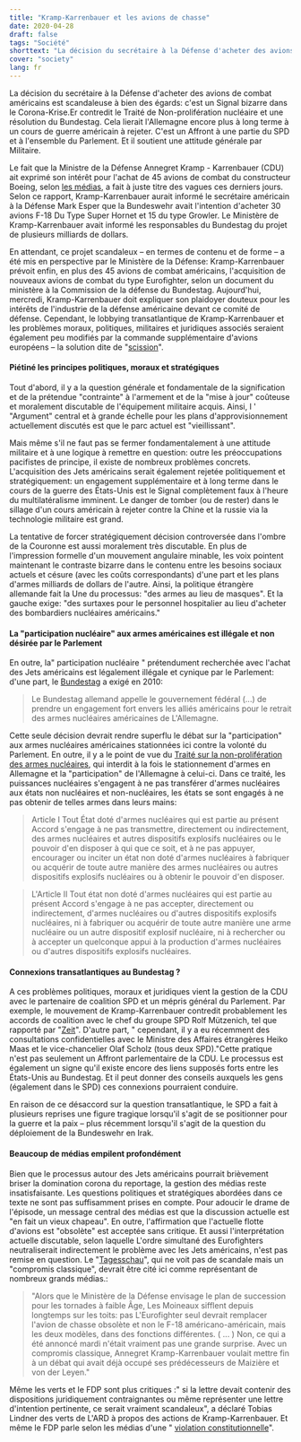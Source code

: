 ```yaml
---
title: "Kramp-Karrenbauer et les avions de chasse"
date: 2020-04-28
draft: false
tags: "Société"
shorttext: "La décision du secrétaire à la Défense d'acheter des avions de chasse américains est scandaleuse à bien des égards: c'est un signal bizarre dans la crise de Corona."
cover: "society"
lang: fr
---
```


La décision du secrétaire à la Défense d'acheter des avions de combat américains est scandaleuse à bien des égards: c'est un Signal bizarre dans le Corona-Krise.Er contredit le Traité de Non-prolifération nucléaire et une résolution du Bundestag. Cela lierait l'Allemagne encore plus à long terme à un cours de guerre américain à rejeter. C'est un Affront à une partie du SPD et à l'ensemble du Parlement. Et il soutient une attitude générale par Militaire.

Le fait que la Ministre de la Défense Annegret Kramp - Karrenbauer (CDU) ait exprimé son intérêt pour l'achat de 45 avions de combat du constructeur Boeing, selon [les médias](https://www.zeit.de/politik/deutschland/2020-04/annegret-kramp-karrenbauer-interesse-us-kampfjets-kauf "Verteidigungsministerium beabsichtigt Kauf von 45 US-Kampfjets"), a fait à juste titre des vagues ces derniers jours. Selon ce rapport, Kramp-Karrenbauer aurait informé le secrétaire américain à la Défense Mark Esper que la Bundeswehr avait l'intention d'acheter 30 avions F-18 Du Type Super Hornet et 15 du type Growler. Le Ministère de Kramp-Karrenbauer avait informé les responsables du Bundestag du projet de plusieurs milliards de dollars.

En attendant, ce projet scandaleux – en termes de contenu et de forme – a été mis en perspective par le Ministère de la Défense: Kramp-Karrenbauer prévoit enfin, en plus des 45 avions de combat américains, l'acquisition de nouveaux avions de combat du type Eurofighter, selon un document du ministère à la Commission de la défense du Bundestag. Aujourd'hui, mercredi, Kramp-Karrenbauer doit expliquer son plaidoyer douteux pour les intérêts de l'industrie de la défense américaine devant ce comité de défense. Cependant, le lobbying transatlantique de Kramp-Karrenbauer et les problèmes moraux, politiques, militaires et juridiques associés seraient également peu modifiés par la commande supplémentaire d'avions européens – la solution dite de "[scission](https://www.heise.de/tp/features/Kampfflugzeuge-Kramp-Karrenbauer-fixiert-Split-Loesung-4705726.html "Kampfflugzeuge: Kramp-Karrenbauer 'fixiert' Split-Lösung")".

#### Piétiné les principes politiques, moraux et stratégiques

Tout d'abord, il y a la question générale et fondamentale de la signification et de la prétendue "contrainte" à l'armement et de la "mise à jour" coûteuse et moralement discutable de l'équipement militaire acquis. Ainsi, l ' "Argument" central et à grande échelle pour les plans d'approvisionnement actuellement discutés est que le parc actuel est "vieillissant".

Mais même s'il ne faut pas se fermer fondamentalement à une attitude militaire et à une logique à remettre en question: outre les préoccupations pacifistes de principe, il existe de nombreux problèmes concrets. L'acquisition des Jets américains serait également rejetée politiquement et stratégiquement: un engagement supplémentaire et à long terme dans le cours de la guerre des États-Unis est le Signal complètement faux à l'heure du multilatéralisme imminent. Le danger de tomber (ou de rester) dans le sillage d'un cours américain à rejeter contre la Chine et la russie via la technologie militaire est grand.

La tentative de forcer stratégiquement décision controversée dans l'ombre de la Couronne est aussi moralement très discutable. En plus de l'impression formelle d'un mouvement angulaire minable, les voix pointent maintenant le contraste bizarre dans le contenu entre les besoins sociaux actuels et césure (avec les coûts correspondants) d'une part et les plans d'armes milliards de dollars de l'autre. Ainsi, la politique étrangère allemande fait la Une du processus: "des armes au lieu de masques". Et la gauche exige: "des surtaxes pour le personnel hospitalier au lieu d'acheter des bombardiers nucléaires américains."

#### La "participation nucléaire" aux armes américaines est illégale et non désirée par le Parlement

En outre, la" participation nucléaire " prétendument recherchée avec l'achat des Jets américains est légalement illégale et cynique par le Parlement: d'une part, le [Bundestag](/static/downloads/1701159.pdf "Deutschland muss deutliche Zeichen für eine Welt frei von Atomwaffen setzen") a exigé en 2010:

> Le Bundestag allemand appelle le gouvernement fédéral (...) de prendre un engagement fort envers les alliés américains pour le retrait des armes nucléaires américaines de L'Allemagne.

Cette seule décision devrait rendre superflu le débat sur la "participation" aux armes nucléaires américaines stationnées ici contre la volonté du Parlement. En outre, il y a le point de vue du [Traité sur la non-prolifération des armes nucléaires](/static/downloads/NPT-Vertrag.pdf "Vertrag über die Nichtverbreitung von Kernwaffen"), qui interdit à la fois le stationnement d'armes en Allemagne et la "participation" de l'Allemagne à celui-ci. Dans ce traité, les puissances nucléaires s'engagent à ne pas transférer d'armes nucléaires aux états non nucléaires et non-nucléaires, les états se sont engagés à ne pas obtenir de telles armes dans leurs mains:

> Article I
> Tout État doté d'armes nucléaires qui est partie au présent Accord s'engage à ne pas transmettre, directement ou indirectement, des armes nucléaires et autres dispositifs explosifs nucléaires ou le pouvoir d'en disposer à qui que ce soit, et à ne pas appuyer, encourager ou inciter un état non doté d'armes nucléaires à fabriquer ou acquérir de toute autre manière des armes nucléaires ou autres dispositifs explosifs nucléaires ou à obtenir le pouvoir d'en disposer.

> L'Article II
> Tout état non doté d'armes nucléaires qui est partie au présent Accord s'engage à ne pas accepter, directement ou indirectement, d'armes nucléaires ou d'autres dispositifs explosifs nucléaires, ni à fabriquer ou acquérir de toute autre manière une arme nucléaire ou un autre dispositif explosif nucléaire, ni à rechercher ou à accepter un quelconque appui à la production d'armes nucléaires ou d'autres dispositifs explosifs nucléaires.

#### Connexions transatlantiques au Bundestag ?

A ces problèmes politiques, moraux et juridiques vient la gestion de la CDU avec le partenaire de coalition SPD et un mépris général du Parlement. Par exemple, le mouvement de Kramp-Karrenbauer contredit probablement les accords de coalition avec le chef du groupe SPD Rolf Mützenich, tel que rapporté par "[Zeit](https://www.zeit.de/politik/deutschland/2020-04/annegret-kramp-karrenbauer-kampfjet-bestellung-spd-kritik-ruestungsprojekt "SPD kritisiert Kramp-Karrenbauer für Kampfjet-Bestellung")". D'autre part, " cependant, il y a eu récemment des consultations confidentielles avec le Ministre des Affaires étrangères Heiko Maas et le vice-chancelier Olaf Scholz (tous deux SPD)."Cette pratique n'est pas seulement un Affront parlementaire de la CDU. Le processus est également un signe qu'il existe encore des liens supposés forts entre les États-Unis au Bundestag. Et il peut donner des conseils auxquels les gens (également dans le SPD) ces connexions pourraient conduire.

En raison de ce désaccord sur la question transatlantique, le SPD a fait à plusieurs reprises une figure tragique lorsqu'il s'agit de se positionner pour la guerre et la paix – plus récemment lorsqu'il s'agit de la question du déploiement de la Bundeswehr en Irak.

#### Beaucoup de médias empilent profondément

Bien que le processus autour des Jets américains pourrait brièvement briser la domination corona du reportage, la gestion des médias reste insatisfaisante. Les questions politiques et stratégiques abordées dans ce texte ne sont pas suffisamment prises en compte. Pour adoucir le drame de l'épisode, un message central des médias est que la discussion actuelle est "en fait un vieux chapeau". En outre, l'affirmation que l'actuelle flotte d'avions est "obsolète" est acceptée sans critique. Et aussi l'interprétation actuelle discutable, selon laquelle L'ordre simultané des Eurofighters neutraliserait indirectement le problème avec les Jets américains, n'est pas remise en question. Le "[Tagesschau](https://www.tagesschau.de/inland/bundeswehr-eurofighter-f18-103.html "Grundgesetz-Verstoß beim Kampfjet-Kauf?")", qui ne voit pas de scandale mais un "compromis classique", devrait être cité ici comme représentant de nombreux grands médias.:

> "Alors que le Ministère de la Défense envisage le plan de succession pour les tornades à faible Âge, Les Moineaux sifflent depuis longtemps sur les toits: pas L'Eurofighter seul devrait remplacer l'avion de chasse obsolète et non le F-18 américano-américain, mais les deux modèles, dans des fonctions différentes. ( ... ) Non, ce qui a été annoncé mardi n'était vraiment pas une grande surprise. Avec un compromis classique, Annegret Kramp-Karrenbauer voulait mettre fin à un débat qui avait déjà occupé ses prédécesseurs de Maizière et von der Leyen."

Même les verts et le FDP sont plus critiques :" si la lettre devait contenir des dispositions juridiquement contraignantes ou même représenter une lettre d'intention pertinente, ce serait vraiment scandaleux", a déclaré Tobias Lindner des verts de L'ARD à propos des actions de Kramp-Karrenbauer. Et même le FDP parle selon les médias d'une " [violation constitutionnelle](https://www.stern.de/news/kramp-karrenbauer-wegen-kampfjet-deal-unter-druck---fdp-sieht-verfassungsbruch-9232776.html "Kramp-Karrenbauer wegen Kampfjet-Deal unter Druck - FDP sieht Verfassungsbruch")".
